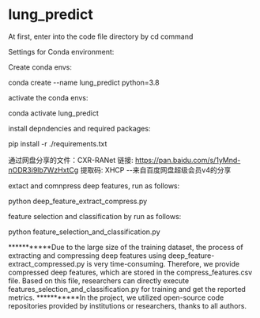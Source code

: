 # lung_predict
At first, enter into the code file directory by cd command

Settings for Conda environment: 

Create conda envs:

conda create --name lung_predict python=3.8

activate the conda envs:

conda activate lung_predict

install depndencies and required packages:

pip install -r ./requirements.txt

通过网盘分享的文件：CXR-RANet
链接: https://pan.baidu.com/s/1yMnd-nODR3i9lb7WzHxtCg 提取码: XHCP 
--来自百度网盘超级会员v4的分享

extact and comnpress deep features, run as follows:

python deep_feature_extract_compress.py

feature selection and classification by run as follows:

python feature_selection_and_classification.py


***********Due to the large size of the training dataset, the process of extracting and compressing deep features using deep_feature-extract_compressed.py is very time-consuming. Therefore, we provide compressed deep features, which are stored in the compress_features.csv file. Based on this file, researchers can directly execute features_selection_and_classification.py for training and get the reported metrics.
***********In the project, we utilized open-source code repositories provided by institutions or researchers, thanks to all authors.

